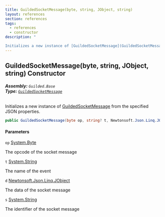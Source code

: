 ```yaml
---
title: GuildedSocketMessage(byte, string, JObject, string)
layout: references
section: references
tags:
  - references
  - constructor
description: "

Initializes a new instance of [GuildedSocketMessage](GuildedSocketMessage.md 'Guilded.Base.Events.GuildedSocketMessage') from the specified JSON properties."
---
```


## GuildedSocketMessage(byte, string, JObject, string) Constructor
###### **Assembly:** `Guilded.Base`<br/>**Type:** [`GuildedSocketMessage`](GuildedSocketMessage.md 'Guilded.Base.Events.GuildedSocketMessage')

Initializes a new instance of [GuildedSocketMessage](GuildedSocketMessage.md 'Guilded.Base.Events.GuildedSocketMessage') from the specified JSON properties.

```csharp
public GuildedSocketMessage(byte op, string? t, Newtonsoft.Json.Linq.JObject? d, string? s);
```
#### Parameters

<a name='Guilded.Base.Events.GuildedSocketMessage.GuildedSocketMessage(byte,string,Newtonsoft.Json.Linq.JObject,string).op'></a>

`op` [System.Byte](https://docs.microsoft.com/en-us/dotnet/api/System.Byte 'System.Byte')

The opcode of the socket message

<a name='Guilded.Base.Events.GuildedSocketMessage.GuildedSocketMessage(byte,string,Newtonsoft.Json.Linq.JObject,string).t'></a>

`t` [System.String](https://docs.microsoft.com/en-us/dotnet/api/System.String 'System.String')

The name of the event

<a name='Guilded.Base.Events.GuildedSocketMessage.GuildedSocketMessage(byte,string,Newtonsoft.Json.Linq.JObject,string).d'></a>

`d` [Newtonsoft.Json.Linq.JObject](https://docs.microsoft.com/en-us/dotnet/api/Newtonsoft.Json.Linq.JObject 'Newtonsoft.Json.Linq.JObject')

The data of the socket message

<a name='Guilded.Base.Events.GuildedSocketMessage.GuildedSocketMessage(byte,string,Newtonsoft.Json.Linq.JObject,string).s'></a>

`s` [System.String](https://docs.microsoft.com/en-us/dotnet/api/System.String 'System.String')

The identifier of the socket message